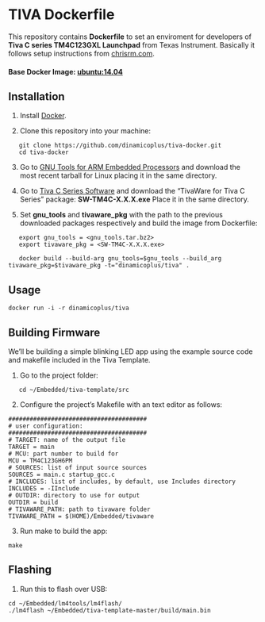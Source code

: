# TIVA Dockerfile

This repository contains **Dockerfile** to set an enviroment for developers of **Tiva C series TM4C123GXL Launchpad** from Texas Instrument. Basically it follows setup instructions from [chrisrm.com](http://chrisrm.com/howto-develop-on-the-ti-tiva-launchpad-using-linux/).

#### Base Docker Image: [ubuntu:14.04](https://registry.hub.docker.com/u/library/ubuntu/)

## Installation

1. Install [Docker](https://www.docker.com/).

2. Clone this repository into your machine:
```
   git clone https://github.com/dinamicoplus/tiva-docker.git
   cd tiva-docker
```

3. Go to [GNU Tools for ARM Embedded Processors](https://launchpad.net/gcc-arm-embedded/+download) and download the most recent tarball for Linux placing it in the same directory.

4. Go to [Tiva C Series Software](http://software-dl.ti.com/tiva-c/SW-TM4C/latest/index_FDS.html) and download the “TivaWare for Tiva C Series” package: **SW-TM4C-X.X.X.exe** Place it in the same directory.

5. Set **gnu_tools** and **tivaware_pkg** with the path to the previous downloaded packages respectively and build the image from Dockerfile:
```
   export gnu_tools = <gnu_tools.tar.bz2>
   export tivaware_pkg = <SW-TM4C-X.X.X.exe>
```
```
   docker build --build-arg gnu_tools=$gnu_tools --build_arg tivaware_pkg=$tivaware_pkg -t="dinamicoplus/tiva" .
```
## Usage

`docker run -i -r dinamicoplus/tiva`

## Building Firmware

We’ll be building a simple blinking LED app using the example source code and makefile included in the Tiva Template.

1. Go to the project folder:
```
   cd ~/Embedded/tiva-template/src
```

2. Configure the project’s Makefile with an text editor as follows:
```
#######################################
# user configuration:
#######################################
# TARGET: name of the output file
TARGET = main
# MCU: part number to build for
MCU = TM4C123GH6PM
# SOURCES: list of input source sources
SOURCES = main.c startup_gcc.c
# INCLUDES: list of includes, by default, use Includes directory
INCLUDES = -IInclude
# OUTDIR: directory to use for output
OUTDIR = build
# TIVAWARE_PATH: path to tivaware folder
TIVAWARE_PATH = $(HOME)/Embedded/tivaware
```
 
3. Run make to build the app:
```
make
```

## Flashing

1. Run this to flash over USB:
```
cd ~/Embedded/lm4tools/lm4flash/
./lm4flash ~/Embedded/tiva-template-master/build/main.bin
```

